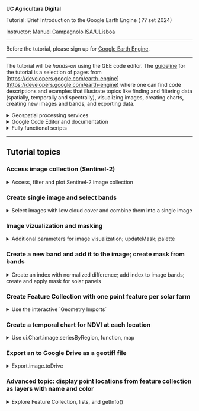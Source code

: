 **UC Agricultura Digital**

Tutorial: Brief Introduction to the Google Earth Engine ( ?? set 2024)

Instructor: [Manuel Campagnolo ISA/ULisboa](https://www.cienciavitae.pt//en/7F18-3B3C-06BB)

---

Before the tutorial, please sign up for [Google Earth Engine](https://code.earthengine.google.com/).


---

The tutorial will be *hands-on* using the GEE code editor. The [guideline](tutorial.pdf) for the tutorial is a selection of pages from [https://developers.google.com/earth-engine](https://developers.google.com/earth-engine) where one can find code descriptions and examples that illustrate topics like finding and filtering data (spatially, temporally and spectrally), visualizing images, creating charts, creating new images and bands, and exporting data.

<details>
  <summary>Geospatial processing services</summary>
  
The GEE is one of several available **geospatial processing services** ofering a public data catalog, compute infrastructure and geospatial APIs:
1. Google Earth Engine (Google Cloud)
2. Microsoft Planetary Computer (Azure)
3. Amazon Web Services (AWS) GeoSpatial Services
4. Copernicus Data Space Ecosystem, mostly for Sentinel imagery
5. ...
</details>


<details>
  <summary>Google Code Editor and documentation</summary>

In this tutorial we will focus on the **GEE code editor**, which just requires a browser and do not require installing any other software in the local machine. Scripts are written in *javascript* in the code editor and personnal data can either be stored in the user's Earth Engine account (up to 250 Mb) or in Google drive.

The code editor is available at https://code.earthengine.google.com 
![Alt text](https://developers.google.com/static/earth-engine/images/Code_editor_diagram.png "Code editor")

The sections of the Google Earth Engine documentation that are the most relevant for this tutorial are:
- https://developers.google.com/earth-engine/guides/getstarted
- https://developers.google.com/earth-engine/guides/playground (intro to code editor) 
- https://developers.google.com/earth-engine/guides/getstarted#earth-engine-data-structures (image and feature data structures)
- https://developers.google.com/earth-engine/guides/getstarted#finding-images,-image-collections-and-feature-collections (finding collections and images)
- https://developers.google.com/earth-engine/guides/image_overview (image and image collection)
- https://developers.google.com/earth-engine/guides/ic_reducing (reducing an image collection)
- https://developers.google.com/earth-engine/tutorials/tutorial_api_05?hl=en#masking (masking an image)
- https://developers.google.com/earth-engine/guides/image_visualization (image visualization)
- https://developers.google.com/earth-engine/guides/image_math (mathematical operations with images)
- https://developers.google.com/earth-engine/apidocs/ee-image-addbands (add bands to image)
- https://developers.google.com/earth-engine/guides/charts_overview (charts)
- https://developers.google.com/earth-engine/guides/charts_image_collection (image collection charts)
- https://developers.google.com/earth-engine/guides/exporting_images (exporting image to drive)

</details>

<details>
  <summary>Fully functional scripts </summary>

- Use Sentinel 2 time series of NDVI and locations of solar farms to create a temporal chart and estimate when solar farms were build: [create_chart_ndvi.js](create_chart_ndvi.js)
- Export Sentinel-2 image to Google drive: [export_S2_to_drive.js](export_S2_to_drive.js)

</details>

---
## Tutorial topics



### Access image collection (Sentinel-2)
<details>
  <summary>Access, filter and plot Sentinel-2 image collection</summary>

The following script accesses Sentinel-2, level 2A images and it filters by dates and by bounds: here, the region of interest ROI is a single point defined by its coordinates. All Sentinel-2 tiles that *intersect* the geometry are selected. `CLOUDY_PIXEL_PERCENTAGE` is an `Image` property and can be used to sort or filter the `ImageCollection` (this operation should come at the end).

```
// create point geometry from longitude and latitude
var geometry = ee.Geometry.Point([-9.18498, 38.70708]);

// access image collection, filter for location and range of dates
// sort by percentage of clouds (most cloudier first)
var S2 = ee.ImageCollection('COPERNICUS/S2_SR_HARMONIZED')
                .filterBounds(geometry)
                .filterDate('2024-06-01', '2024-09-18')
                .sort('CLOUDY_PIXEL_PERCENTAGE',true)
                .first();

// center map; 11 is the zoom level; 12 would zoom in further
Map.centerObject(geometry, 16);

// add layers
Map.addLayer(S2, {bands: ['B4', 'B3', 'B2'], min: 0, max: 2500}, 'Sentinel-2 level 2A RGB=432');

// print to console
print(S2);

// Add geometry to the map
Map.addLayer(geometry, {color: 'red'}, 'Vinha ISA');
```

If you want to plot a false color composite, you can use instead
```
Map.addLayer(S2, {bands: ['B8', 'B4', 'B3'], min: 0, max: 3000}, 'Sentinel-2 level 2A RGB=843');
```

</details>


### Create single image and select bands
<details>
  <summary> Select images with low cloud cover and combine them into a single image </summary>

The idea is to filter the Sentinel-2 image collection using the property `CLOUDY_PIXEL_PERCENTAGE`. Only images with less than 1% cloud cover are selected. Then selected images are combined with a *temporal reducer* which can be for instance the `mean` or the `median`.

```
// First, import 'alcoutim'

// access image collection, select 10 m bands, filter for location and range of dates
var S2 = ee.ImageCollection('COPERNICUS/S2_SR_HARMONIZED')
                .select(['B2','B3','B4','B8'])
                .filterBounds(alcoutim)
                .filterDate('2023-06-01', '2023-08-31')

// filter using property
var filtered = S2.filter(ee.Filter.lt('CLOUDY_PIXEL_PERCENTAGE', 1));

// reduce image collection to image
var S2clear=filtered.median()

// clip image using feature collection, just for visualization
var S2alcoutim=S2clear.clip(alcoutim)

// center map
Map.centerObject(S2, 11);

// simple set of parameters for visualization
var vizParams={bands: ['B8', 'B4', 'B3'], min: 0, max: 3000}

// add layer
Map.addLayer(S2alcoutim, vizParams, 'Sentinel-2 level 2A');

```

![Alt text](https://developers.google.com/static/earth-engine/images/Reduce_ImageCollection.png "Image collection reduction")


Suggestions: 
1. Try using other properties for filtering;
2. Use the  `Inspector` tool to check the pixel values inside and outside the clipped image.

</details>

### Image vizualization and masking
<details>
  <summary> Additional parameters for image visualization; updateMask; palette </summary>

As described in  [https://developers.google.com/earth-engine/guides/image_visualization](https://developers.google.com/earth-engine/guides/image_visualization) there are many parameters for visualizaton. Some of them accept a single value to be applied to all bands, or a list of three values to be applied to the RGB bands. Typically, one creates a *dictionary* of parameters and then used it with `Map.addLayer()` or with `image.visualize()`.

```
// Define the visualization parameters.
var vizParams = {
  bands: ['B8', 'B4', 'B3'],
  min: 0,
  max: [5000,4000,4000],
  opacity: 0.7
};

// add layer
Map.addLayer(S2alcoutim, vizParams, 'S2 Alcoutim');
```

If one wants to **visualize only the pixels that satisfy some particular condition**, one can use method `updateMask` as in the following example, where we look at pixels that have a very low reflectance in the near infrared (nir) which corresponds to band 8 in Sentinel-2. The idea is to create a new image `nir` with only that band using method `select('B8')` and then visualize only pixels in `nir` that satisfy the condition ${\rm nir} < 800$, i.e. reflectance below 8%.

```
// Extra lines of script to create a map of low NIR values (water bodies)
// create new image with just one band
var nir = S2alcoutim.select('B8');

// Update mask so only pixels with value below 800 are not masked
var nirLow = nir.updateMask(nir.lt(800));

// This palette indicates the colors associated to the minimum and maximum values
var vizNir={min:0, max: 800, palette: ['00FFFF', '0000FF']}; // cyan to blue

// Visualize nirMasked so pixels with NIR close to zero are shown in cyan and pixels with NIR close to 8% are showed in blue
Map.addLayer(nirLow, vizNir, 'NIR below 8% (water bodies)');
```
</details>

### Create a new band and add it to the image; create mask from bands
<details>
  <summary> Create an index with normalized difference; add index to image bands; create and apply mask for solar panels</summary>

In remote sensing, it is very common to use an operation called *normalized difference* between two bands to compute an index. The most well-known index is the NDVI which measures the *greenness* of the land cover. Here, we also create an index that will help discriminate solar panels from other land cover types. Towards that end, we consider bands `B2` and `B3` from which we compute the new band `ndgb`. 

We could created those indices with an expression or we can simply use the *normalized difference* operation available in GEE (see [https://developers.google.com/earth-engine/apidocs/ee-image-normalizeddifference](https://developers.google.com/earth-engine/apidocs/ee-image-normalizeddifference)).

```
// create new images for NDGB and NDVI: notice that values are between -1 and 1.
var ndgb = S2alcoutim.normalizedDifference(['B3', 'B2']).rename('NDGB');
var ndvi = S2alcoutim.normalizedDifference(['B8', 'B4']).rename('NDVI');

// add band to image
S2alcoutim = S2alcoutim.addBands([ndgb,ndvi])

// create mask from bands
var maskSP=S2alcoutim.select('B8').gt(1000)
          .and(S2alcoutim.select('B3').lt(1250))
          .and(S2alcoutim.select('B8').lt(1800))
          .and(S2alcoutim.select('NDGB').lt(0.13))
          .and(S2alcoutim.select('NDVI').lt(0.15))

// define visualization parameters so the color depends on the value of B3, ranging from red (B3=0) to brown (B3=1250)
var vizParams={bands: ['B3'], min:500, max: 1250, palette: ['FF0000', '964B00']} // red and brown
// Instead of adding the whole S2alcoutim image, this masks the pixels in maskSP first
Map.addLayer(S2alcoutim.updateMask(maskSP), vizParams , 'Solar Panels');

```

</details>

### Create Feature Collection with one point feature per solar farm
<details>
  <summary> Use the interactive `Geometry Imports` </summary>

The goal is to create a feature collection of points. Each point represents the location of a solar farm. Points have a geometry and may have properties.

```
var solar_farms = ee.FeatureCollection([
        ee.Feature(ee.Geometry.Point([-7.581315725226887, 37.44977560189899]),{name: 'vicentes', color: 'blue'}),
        ee.Feature(ee.Geometry.Point([-7.613073079963215, 37.449980021136575]),{name: 'pereiro', color: 'yellow'}),
        ee.Feature(ee.Geometry.Point([-7.693075049521815, 37.383792590263845]),{name: 'zambujal', color: 'green'}),
        ee.Feature(ee.Geometry.Point([-7.673361113945973, 37.45563071528393]),{name: 'viçoso', color: 'red'}),
        ee.Feature(ee.Geometry.Point([-7.715182889197569, 37.41416981246133]),{name: 'santa_justa', color: 'brown'}),
        ee.Feature(ee.Geometry.Point([-7.537620761881514, 37.45729422065703]),{name: 'corte', color: 'purple'}),
        ]);
```
</details>

### Create a temporal chart for NDVI at each location
<details>
  <summary> Use ui.Chart.image.seriesByRegion, function, map </summary>

```
var S2 = ee.ImageCollection('COPERNICUS/S2_SR_HARMONIZED')
                .select(['B4','B8'])
                .filterBounds(alcoutim)
                .filter(ee.Filter.lt('CLOUDY_PIXEL_PERCENTAGE', 1));

// This function adds an NDVI band
var add_ndvi_to_s2 = function(image) {
  var ndvi = image.normalizedDifference(['B8', 'B4']).rename('NDVI');
  return image.addBands([ndvi]);
};

// apply function to all images in the collection
var S2 = S2.map(add_ndvi_to_s2)

// create chart
var chart =
    ui.Chart.image
        .seriesByRegion({
          imageCollection: S2,
          band: 'NDVI',
          regions: solar_farms,
          reducer: ee.Reducer.mean(),
          scale: 10,
          seriesProperty: 'name',
          xProperty: 'system:time_start'
        })
        .setOptions({
          title: 'NDVI Value by Date',
          hAxis: {title: 'Date', titleTextStyle: {italic: false, bold: true}},
          vAxis: {
            title: 'NDVI',
            titleTextStyle: {italic: false, bold: true}
          },
          lineWidth: 2,
          colors: ['blue', 'yellow', 'green','red','brown','purple'],
        });

// print chart
print(chart);
```

</details>


### Export an to Google Drive as a geotiff file
<details>
  <summary> Export.image.toDrive </summary>

```
// export to drive
// Set the export "scale" and "crs" parameters.
Export.image.toDrive({
  image: S2clear,
  description: 'S2_alcoutim',
  folder: 'curso_terra',
  region: alcoutim,
  scale: 10,
  crs: 'EPSG:3763'
});
```

Suggestion: Try exporting `solar_farms` to *shapefile* following instructions on https://developers.google.com/earth-engine/guides/exporting_tables.


</details>

### Advanced topic: display point locations from feature collection as layers with name and color
<details>
  <summary> Explore Feature Collection, lists, and getInfo() </summary>

Let's create a layer per location from the Feature Collection `solar_farms`, and use the properties `name` and `color` for each layer, to make it easier to associate each chart to the corressponding location.

```
// Map over the feature collection to extract geometry, name and color properties as lists
var featureList = solar_farms.toList(solar_farms.size());
var geometries = featureList.map(function(feature) {
  return ee.Feature(feature).geometry();
});
var names = featureList.map(function(feature) {
  return ee.Feature(feature).get('name');
});
var colors = featureList.map(function(feature) {
  return ee.Feature(feature).get('color');
});
// Iterate over geometries and names
for (var i = 0; i < geometries.length().getInfo(); i++) {
  // Get the geometry and name for the current iteration
  var geometry = ee.Geometry(geometries.get(i));
  var nome = names.get(i).getInfo();
  var color = colors.get(i).getInfo();
  // Create a point feature using the geometry
  var point = ee.Feature(geometry, {'name' : nome});
  // Add the point layer to the map with the name as the layer label
  Map.addLayer(point, {color: color}, nome);
}
```
</details>

